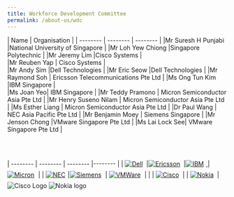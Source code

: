 ```yaml
---
title: Workforce Development Committee
permalink: /about-us/wdc
---
```

| Name | Organisation | 
| -------- | -------- |  -------- | 
|Mr Suresh H Punjabi     |National University of Singapore     | 
|Mr Loh Yew Chiong     |Singapore Polytechnic     | 
|Mr Jeremy Lim     |Cisco Systems  |  
|Mr Reuben Yap     | Cisco Systems |  
|Mr Andy Sim     |Dell Technologies     | 
|Mr Eric Seow     |Dell Technologies     | 
|Mr Raymond Soh     | Ericsson Telecommunications Pte Ltd | 
|Ms Ong Tun Kim |IBM Singapore     |  
|Ms Joan Yeo| IBM Singapore     |
|Mr Teddy Pramono     | Micron Semiconductor Asia Pte Ltd  | 
|Mr Henry Suseno Nilam     | Micron Semiconductor Asia Pte Ltd | 
|Ms Esther Liang | Micron Semiconductor Asia Pte Ltd  | 
|Dr Paul Wang     | NEC Asia Pacific Pte Ltd | 
|Mr Benjamin Moey     | Siemens Singapore | 
|Mr Jenson Chong  |VMware Singapore Pte Ltd | 
|Ms Lai Lock See| VMware Singapore Pte Ltd | 

<br />
<br />

| -------- | -------- | -------- |-------- |
| <a href="https://www.delltechnologies.com/en-sg/index.htm" target="blank"><img style="padding: 0px 8px 8px 0px;" src="/images/wdc-members-logos/Dell%20Logo%20200x200%20v2.png" alt="Dell"></a>|<a href="https://www.ericsson.com/en" target="blank"><img style="padding: 0px 8px 8px 0px;" src="/images/wdc-members-logos/Ericsson%20Logo%20200x200%20v2.png" alt="Ericsson"></a>|<a href="https://www.ibm.com/sg-en?p1=Search&p4=43700052661453023&p5=e&gclid=Cj0KCQjwsZKJBhC0ARIsAJ96n3VCQF5SLzCrH_XIdQzYH78htF-IcTpBEbpCOXh5zi5lW2F-M0Np2TwaAsJXEALw_wcB&gclsrc=aw.ds" target="blank"><img style="padding: 0px 5px 5px 0px;" src="/images/wdc-members-logos/IBM%20Logo%20200x200.png" alt="IBM"> </a> |<a href="https://www.micron.com/" target="blank"><img style="padding: 0px 5px 5px 0px;" src="/images/wdc-members-logos/Micron%20Logo%20200x200%20v2.png" alt="Micron"></a> |
|  <a href="https://sg.nec.com/en_SG/global/solutions/5g/index.html " target="blank"><img style="padding: 0px 5px 5px 0px;" src="/images/wdc-members-logos/NEC%20Logo%20200x200%20v2.png" alt="NEC"></a>|<a href="https://www.siemens.com/digitalenterprise" target="blank"><img style="padding: 0px 5px 5px 0px;" src="/images/wdc-members-logos/Siemens%20Logo%20200x200%20v2.png" alt="Siemens"></a> | <a href="https://telco.vmware.com" target="blank"><img style="padding: 0px 5px 5px 0px;" src="/images/wdc-members-logos/VMware%20Logo%20200x200%20v2.png" alt="VMWare"></a> |   |
| <a href="https://www.cisco.com/c/en_sg/index.html" target="blank"><img style="padding: 0px 8px 8px 0px;" src="/images/wdc-members-logos/Cisco%20Logo%20200x200s.png" alt="Cisco"></a>|
| <a href="https://www.nokia.com/" target="blank"><img style="padding: 0px 8px 8px 0px;" src="/images/wdc-members-logos/NOKIA_LOGO_RGB_HR%20200x200.png" alt="Nokia"></a>|
![Cisco Logo](/images/wdc-members-logos/Cisco%20Logo%20200x200s.png)
![Nokia logo](/images/wdc-members-logos/NOKIA_LOGO_RGB_HR%20200x200.png)